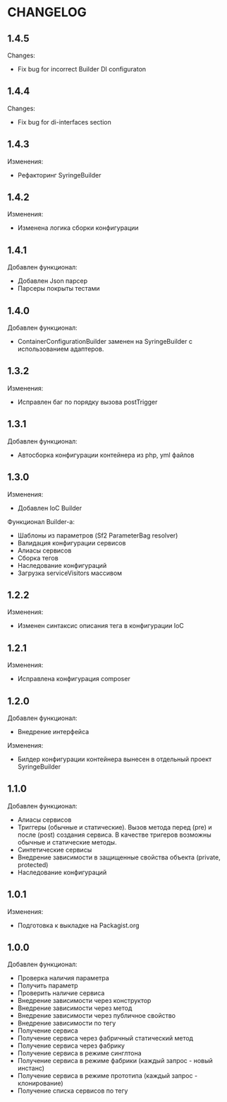 CHANGELOG
=========

1.4.5
-----

Changes:
 * Fix bug for incorrect Builder DI configuraton

1.4.4
-----

Changes:
 * Fix bug for di-interfaces section

1.4.3
-----

Изменения:
 * Рефакторинг SyringeBuilder

1.4.2
-----

Изменения:
 * Изменена логика сборки конфигурации

1.4.1
-----

Добавлен функционал:
 * Добавлен Json парсер
 * Парсеры покрыты тестами

1.4.0
-----

Добавлен функционал:
 * ContainerConfigurationBuilder заменен на SyringeBuilder с использованием адаптеров.

1.3.2
-----

Изменения:
 * Исправлен баг по порядку вызова postTrigger

1.3.1
-----

Добавлен функционал:
 * Автосборка конфигурации контейнера из php, yml файлов

1.3.0
-----

Изменения:
 * Добавлен IoC Builder

Функционал Builder-а:
 * Шаблоны из параметров (Sf2 ParameterBag resolver)
 * Валидация конфигурации сервисов
 * Алиасы сервисов
 * Сборка тегов
 * Наследование конфигураций
 * Загрузка serviceVisitors массивом

1.2.2
-----

Изменения:
 * Изменен синтаксис описания тега в конфигурации IoC

1.2.1
-----

Изменения:
 * Исправлена конфигурация composer

1.2.0
-----

Добавлен функционал:
 * Внедрение интерфейса

Изменения:
 * Билдер конфигурации контейнера вынесен в отдельный проект SyringeBuilder

1.1.0
-----

Добавлен функционал:
 * Алиасы сервисов
 * Триггеры (обычные и статические). Вызов метода перед (pre) и после (post)
   создания сервиса. В качестве тригеров возможны обычные и статические методы.
 * Синтетические сервисы
 * Внедрение зависимости в защищенные свойства объекта (private, protected)
 * Наследование конфигураций

1.0.1
-----

Изменения:
 * Подготовка к выкладке на Packagist.org

1.0.0
-----

Добавлен функционал:
 * Проверка наличия параметра
 * Получить параметр
 * Проверить наличие сервиса
 * Внедрение зависимости через конструктор
 * Внедрение зависимости через метод
 * Внедрение зависимости через публичное свойство
 * Внедрение зависимости по тегу
 * Получение сервиса
 * Получение сервиса через фабричный статический метод
 * Получение сервиса через фабрику
 * Получение сервиса в режиме синглтона
 * Получение сервиса в режиме фабрики (каждый запрос - новый инстанс)
 * Получение сервиса в режиме прототипа (каждый запрос - клонирование)
 * Получение списка сервисов по тегу
